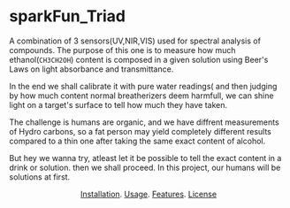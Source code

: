 # sparkFun_Triad

A combination of 3 sensors(UV,NIR,VIS) used for spectral analysis of compounds.
The purpose of this one is to measure how much ethanol(`CH3CH2OH`) content is composed in a given solution using Beer's Laws on light absorbance and transmittance.

In the end we shall calibrate it with pure water readings( and then judging by how much content
normal breatherizers deem harmfull, we can shine light on a target's surface to tell how much they have taken.

The challenge is humans are organic, and we have diffrent measurements of Hydro carbons, so a fat person may yield completely different results
compared to a thin one after taking the same exact content of alcohol.

But hey we wanna try, atleast let it be possible to tell the exact content in a drink or solution. then we shall proceed.
In this project, our humans will be solutions at first.


<p align ="center">
  <a href="#installation">Installation</a>.
  <a href="#usage">Usage</a>.
  <a href="#features">Features</a>.
  <a href="#license">License</a>
</p>

